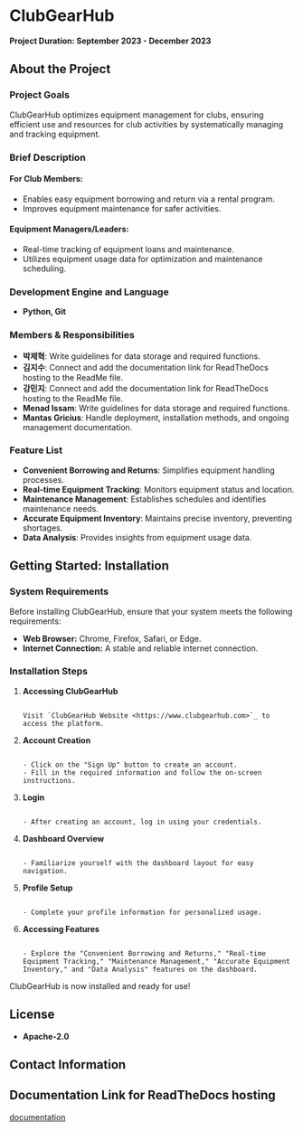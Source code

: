 # ClubGearHub

**Project Duration: September 2023 - December 2023**

## About the Project

### Project Goals
ClubGearHub optimizes equipment management for clubs, ensuring efficient use and resources for club activities by systematically managing and tracking equipment.

### Brief Description
#### For Club Members:
- Enables easy equipment borrowing and return via a rental program.
- Improves equipment maintenance for safer activities.

#### Equipment Managers/Leaders:
- Real-time tracking of equipment loans and maintenance.
- Utilizes equipment usage data for optimization and maintenance scheduling.

### Development Engine and Language
- **Python, Git**

### Members & Responsibilities
- **박제혁**: Write guidelines for data storage and required functions.
- **김지수**: Connect and add the documentation link for ReadTheDocs hosting to the ReadMe file.
- **강민지**: Connect and add the documentation link for ReadTheDocs hosting to the ReadMe file.
- **Menad Issam**: Write guidelines for data storage and required functions.
- **Mantas Gricius**: Handle deployment, installation methods, and ongoing management documentation.

### Feature List
- **Convenient Borrowing and Returns**: Simplifies equipment handling processes.
- **Real-time Equipment Tracking**: Monitors equipment status and location.
- **Maintenance Management**: Establishes schedules and identifies maintenance needs.
- **Accurate Equipment Inventory**: Maintains precise inventory, preventing shortages.
- **Data Analysis**: Provides insights from equipment usage data.

## Getting Started: Installation

### System Requirements

Before installing ClubGearHub, ensure that your system meets the following requirements:

- **Web Browser:** Chrome, Firefox, Safari, or Edge.
- **Internet Connection:** A stable and reliable internet connection.

### Installation Steps

1. **Accessing ClubGearHub**
   ~~~~~~~~~~~~~~~~~~~~~

   Visit `ClubGearHub Website <https://www.clubgearhub.com>`_ to access the platform.

2. **Account Creation**
   ~~~~~~~~~~~~~~~~~

   - Click on the "Sign Up" button to create an account.
   - Fill in the required information and follow the on-screen instructions.

3. **Login**
   ~~~~~~

   - After creating an account, log in using your credentials.

4. **Dashboard Overview**
   ~~~~~~~~~~~~~~~~~~~

   - Familiarize yourself with the dashboard layout for easy navigation.

5. **Profile Setup**
   ~~~~~~~~~~~~~~

   - Complete your profile information for personalized usage.

6. **Accessing Features**
   ~~~~~~~~~~~~~~~~~~

   - Explore the "Convenient Borrowing and Returns," "Real-time Equipment Tracking," "Maintenance Management," "Accurate Equipment Inventory," and "Data Analysis" features on the dashboard.

ClubGearHub is now installed and ready for use!

## License
- **Apache-2.0**

## Contact Information

## Documentation Link for ReadTheDocs hosting
[documentation](https://clubgearhub.readthedocs.io/en/latest)
